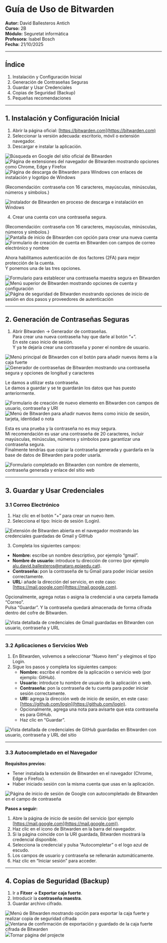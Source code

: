 # Guía de Uso de Bitwarden  

**Autor:** David Ballesteros Antich  
**Curso:** 2B  
**Módulo:** Seguretat informàtica  
**Profesora:** Isabel Bosch  
**Fecha:** 21/10/2025  

---

## Índice  
1. Instalación y Configuración Inicial  
2. Generación de Contraseñas Seguras  
3. Guardar y Usar Credenciales  
4. Copias de Seguridad (Backup)  
5. Pequeñas recomendaciones  

---

## 1. Instalación y Configuración Inicial  

1. Abrir la página oficial: [https://bitwarden.com](https://bitwarden.com)  
2. Seleccionar la versión adecuada: escritorio, móvil o extensión navegador.  
3. Descargar e instalar la aplicación.  

<img src="img/imagen 1.png" alt="Búsqueda en Google del sitio oficial de Bitwarden">  
<img src="img/imagen 2.png" alt="Página de extensiones del navegador de Bitwarden mostrando opciones como Chrome, Edge y Firefox">  
<img src="img/imagen 3.png" alt="Página de descarga de Bitwarden para Windows con enlaces de instalación y logotipo de Windows">  
  
(Recomendación: contraseña con 16 caracteres, mayúsculas, minúsculas, números y símbolos.)

<img src="img/imagen 4.png" alt="Instalador de Bitwarden en proceso de descarga e instalación en Windows">  

4. Crear una cuenta con una contraseña segura.
   
(Recomendación: contraseña con 16 caracteres, mayúsculas, minúsculas, números y símbolos.)
<img src="img/imagen 5.png" alt="Pantalla de inicio de Bitwarden con opción para crear una nueva cuenta">  
<img src="img/imagen 6.png" alt="Formulario de creación de cuenta en Bitwarden con campos de correo electrónico y nombre">  

Ahora habilitamos autenticación de dos factores (2FA) para mejor protección de la cuenta.  
Y ponemos una de las tres opciones.

<img src="img/imagen 7.png" alt="Formulario para establecer una contraseña maestra segura en Bitwarden">  
<img src="img/imagen 8.png" alt="Menú superior de Bitwarden mostrando opciones de cuenta y configuración">  
<img src="img/imagen 9.png" alt="Página de seguridad de Bitwarden mostrando opciones de inicio de sesión en dos pasos y proveedores de autenticación">  

---

## 2. Generación de Contraseñas Seguras  

1. Abrir Bitwarden → Generador de contraseñas.  
Para crear una nueva contraseña hay que darle al botón “+”.  
En este caso inicio de sesión.  
Y ya te dejaría crear una contraseña y poner el nombre de usuario.  

<img src="img/imagen 10.png" alt="Menú principal de Bitwarden con el botón para añadir nuevos ítems a la caja fuerte">  
<img src="img/imagen 11.png" alt="Generador de contraseñas de Bitwarden mostrando una contraseña segura y opciones de longitud y caracteres">  

Le damos a utilizar esta contraseña.  
Le damos a guardar y se te guardarán los datos que has puesto anteriormente.  

<img src="img/imagen 12.png" alt="Formulario de creación de nuevo elemento en Bitwarden con campos de usuario, contraseña y URI">  
<img src="img/imagen 13.png" alt="Menú de Bitwarden para añadir nuevos ítems como inicio de sesión, tarjeta, identidad o nota">  

Esta es una prueba y la contraseña no es muy segura.  
Mi recomendación es usar una contraseña de 20 caracteres, incluir mayúsculas, minúsculas, números y símbolos para garantizar una contraseña segura.  
Finalmente tendrías que copiar la contraseña generada y guardarla en la base de datos de Bitwarden para poder usarla.

<img src="img/imagen 14.png" alt="Formulario completado en Bitwarden con nombre de elemento, contraseña generada y enlace del sitio web">  

---

## 3. Guardar y Usar Credenciales  

### 3.1 Correo Electrónico  

1. Haz clic en el botón “+” para crear un nuevo ítem.  
2. Selecciona el tipo: Inicio de sesión (Login).  

<img src="img/imagen 15.png" alt="Extensión de Bitwarden abierta en el navegador mostrando las credenciales guardadas de Gmail y GitHub">  

3. Completa los siguientes campos:  
- **Nombre:** escribe un nombre descriptivo, por ejemplo “gmail”.  
- **Nombre de usuario:** introduce tu dirección de correo (por ejemplo alu.david.ballesteros@mataro.epiaedu.cat).  
- **Contraseña:** pon la contraseña de tu Gmail para poder iniciar sesión correctamente.  
- **URL:** añade la dirección del servicio, en este caso: [https://mail.google.com](https://mail.google.com).  

Opcionalmente, agrega notas o asigna la credencial a una carpeta llamada “Correo”.  
Pulsa “Guardar”. Y la contraseña quedará almacenada de forma cifrada dentro del cofre de Bitwarden.  

<img src="img/imagen 16.png" alt="Vista detallada de credenciales de Gmail guardadas en Bitwarden con usuario, contraseña y URL">  

---

### 3.2 Aplicaciones o Servicios Web  

1. En Bitwarden, volvemos a seleccionar “Nuevo ítem” y elegimos el tipo Login.  
2. Sigue los pasos y completa los siguientes campos:  
   - **Nombre:** escribe el nombre de la aplicación o servicio web (por ejemplo: GitHub).  
   - **Usuario:** introduce tu nombre de usuario de la aplicación o web.  
   - **Contraseña:** pon la contraseña de tu cuenta para poder iniciar sesión correctamente.  
   - **URI:** agrega la dirección web de inicio de sesión, en este caso: [https://github.com/login](https://github.com/login).  
   - Opcionalmente, agrega una nota para avisarte que esta contraseña es para GitHub.  
   - Haz clic en “Guardar”.  

<img src="img/imagen 17.png" alt="Vista detallada de credenciales de GitHub guardadas en Bitwarden con usuario, contraseña y URL del sitio">  

---

### 3.3 Autocompletado en el Navegador  

**Requisitos previos:**  
- Tener instalada la extensión de Bitwarden en el navegador (Chrome, Edge o Firefox).  
- Haber iniciado sesión con la misma cuenta que usas en la aplicación.  

<img src="img/imagen 18.png" alt="Página de inicio de sesión de Google con autocompletado de Bitwarden en el campo de contraseña">  

**Pasos a seguir:**  
1. Abre la página de inicio de sesión del servicio (por ejemplo [https://mail.google.com](https://mail.google.com)).  
2. Haz clic en el icono de Bitwarden en la barra del navegador.  
3. Si la página coincide con la URI guardada, Bitwarden mostrará la credencial disponible.  
4. Selecciona la credencial y pulsa “Autocompletar” o el logo azul de escudo.  
5. Los campos de usuario y contraseña se rellenarán automáticamente.  
6. Haz clic en “Iniciar sesión” para acceder.  

---

## 4. Copias de Seguridad (Backup)  

1. Ir a **Fitxer → Exportar caja fuerte**.  
2. Introducir la **contraseña maestra**.  
3. Guardar archivo cifrado.  

<img src="img/imagen 19.png" alt="Menú de Bitwarden mostrando opción para exportar la caja fuerte y realizar copia de seguridad cifrada">  
<img src="img/imatge 20.png" alt="Ventana de confirmación de exportación y guardado de la caja fuerte cifrada de Bitwarden">  
<img src="img/imatge 21.p



  [Tornar pàgina del projecte](../README.md)

